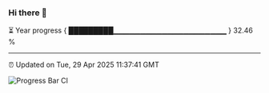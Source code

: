 ### Hi there 👋

⏳ Year progress { █████████▁▁▁▁▁▁▁▁▁▁▁▁▁▁▁▁▁▁▁▁▁ } 32.46 %

---

⏰ Updated on Tue, 29 Apr 2025 11:37:41 GMT

![Progress Bar CI](https://github.com/IshwaranRudhara/GIT-ACTION/workflows/Progress%20Bar%20CI/badge.svg)
